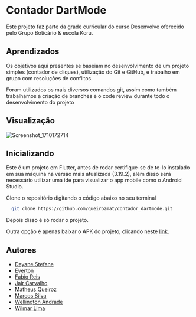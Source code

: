 
# Contador DartMode

Este projeto faz parte da grade curricular do curso Desenvolve oferecido pelo Grupo Boticário & escola Koru. 

## Aprendizados
Os objetivos aqui presentes se baseiam no desenvolvimento de um projeto simples (contador de cliques), utilização do Git e GitHub, e trabalho em grupo com resoluções de conflitos.

Foram utilizados os mais diversos comandos git, assim como também trabalhamos a criação de branches e o code review durante todo o desenvolvimento do projeto

## Visualização

![Screenshot_1710172714](https://github.com/queirozmat/contador_dartmode/assets/82989763/0fd9837c-f6b3-45dc-a2b5-af7654c5812e)

## Inicializando

Este é um projeto em Flutter, antes de rodar certifique-se de te-lo instalado em sua máquina na versão mais atualizada (3.19.2), além disso será necessário utilizar uma ide para visualizar o app mobile como o Android Studio.

Clone o repositório digitando o código abaixo no seu terminal
```bash
  git clone https://github.com/queirozmat/contador_dartmode.git
```
Depois disso é só rodar o projeto.

Outra opção é apenas baixar o APK do projeto, clicando neste [link](https://drive.google.com/file/d/12rBlOsCNsO08hSNbwdelNwmzlEBFSW7_/view?usp=drive_link).

## Autores

- [Dayane Stefane](https://github.com/Dayane99)
- [Everton](https://github.com/Evertonaugustoet)
- [Fabio Reis](https://github.com/fabiorpaz)
- [Jair Carvalho](https://github.com/jairrcarvalho)
- [Matheus Queiroz](https://github.com/queirozmat)
- [Marcos Silva](https://github.com/MarcosBenHurSilva)
- [Wellington Andrade](https://github.com/wellingtonzero21)
- [Wilmar Lima](https://github.com/elasawilmar7)
